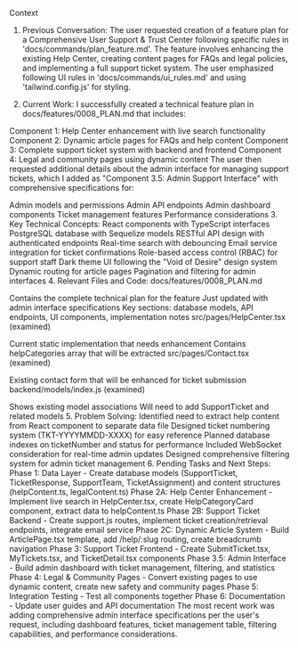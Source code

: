 Context
1. Previous Conversation:
The user requested creation of a feature plan for a Comprehensive User Support & Trust Center following specific rules in 'docs/commands/plan_feature.md'. The feature involves enhancing the existing Help Center, creating content pages for FAQs and legal policies, and implementing a full support ticket system. The user emphasized following UI rules in 'docs/commands/ui_rules.md' and using 'tailwind.config.js' for styling.

2. Current Work:
I successfully created a technical feature plan in docs/features/0008_PLAN.md that includes:

Component 1: Help Center enhancement with live search functionality
Component 2: Dynamic article pages for FAQs and help content
Component 3: Complete support ticket system with backend and frontend
Component 4: Legal and community pages using dynamic content
The user then requested additional details about the admin interface for managing support tickets, which I added as "Component 3.5: Admin Support Interface" with comprehensive specifications for:

Admin models and permissions
Admin API endpoints
Admin dashboard components
Ticket management features
Performance considerations
3. Key Technical Concepts:
React components with TypeScript interfaces
PostgreSQL database with Sequelize models
RESTful API design with authenticated endpoints
Real-time search with debouncing
Email service integration for ticket confirmations
Role-based access control (RBAC) for support staff
Dark theme UI following the "Void of Desire" design system
Dynamic routing for article pages
Pagination and filtering for admin interfaces
4. Relevant Files and Code:
docs/features/0008_PLAN.md

Contains the complete technical plan for the feature
Just updated with admin interface specifications
Key sections: database models, API endpoints, UI components, implementation notes
src/pages/HelpCenter.tsx (examined)

Current static implementation that needs enhancement
Contains helpCategories array that will be extracted
src/pages/Contact.tsx (examined)

Existing contact form that will be enhanced for ticket submission
backend/models/index.js (examined)

Shows existing model associations
Will need to add SupportTicket and related models
5. Problem Solving:
Identified need to extract help content from React component to separate data file
Designed ticket numbering system (TKT-YYYYMMDD-XXXX) for easy reference
Planned database indexes on ticketNumber and status for performance
Included WebSocket consideration for real-time admin updates
Designed comprehensive filtering system for admin ticket management
6. Pending Tasks and Next Steps:
Phase 1: Data Layer - Create database models (SupportTicket, TicketResponse, SupportTeam, TicketAssignment) and content structures (helpContent.ts, legalContent.ts)
Phase 2A: Help Center Enhancement - Implement live search in HelpCenter.tsx, create HelpCategoryCard component, extract data to helpContent.ts
Phase 2B: Support Ticket Backend - Create support.js routes, implement ticket creation/retrieval endpoints, integrate email service
Phase 2C: Dynamic Article System - Build ArticlePage.tsx template, add /help/:slug routing, create breadcrumb navigation
Phase 3: Support Ticket Frontend - Create SubmitTicket.tsx, MyTickets.tsx, and TicketDetail.tsx components
Phase 3.5: Admin Interface - Build admin dashboard with ticket management, filtering, and statistics
Phase 4: Legal & Community Pages - Convert existing pages to use dynamic content, create new safety and community pages
Phase 5: Integration Testing - Test all components together
Phase 6: Documentation - Update user guides and API documentation
The most recent work was adding comprehensive admin interface specifications per the user's request, including dashboard features, ticket management table, filtering capabilities, and performance considerations.